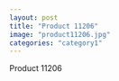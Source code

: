 ```yaml
---
layout: post
title: "Product 11206"
image: "product11206.jpg"
categories: "category1"
---
```

Product 11206
